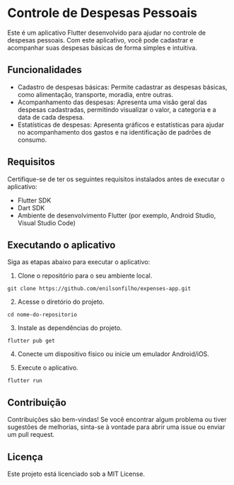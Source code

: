 # Controle de Despesas Pessoais

Este é um aplicativo Flutter desenvolvido para ajudar no controle de despesas pessoais. Com este aplicativo, você pode cadastrar e acompanhar suas despesas básicas de forma simples e intuitiva.

## Funcionalidades
- Cadastro de despesas básicas: Permite cadastrar as despesas básicas, como alimentação, transporte, moradia, entre outras.
- Acompanhamento das despesas: Apresenta uma visão geral das despesas cadastradas, permitindo visualizar o valor, a categoria e a data de cada despesa.
- Estatísticas de despesas: Apresenta gráficos e estatísticas para ajudar no acompanhamento dos gastos e na identificação de padrões de consumo.

## Requisitos

Certifique-se de ter os seguintes requisitos instalados antes de executar o aplicativo:

- Flutter SDK
- Dart SDK
- Ambiente de desenvolvimento Flutter (por exemplo, Android Studio, Visual Studio Code)

## Executando o aplicativo

Siga as etapas abaixo para executar o aplicativo:

1. Clone o repositório para o seu ambiente local.

```
git clone https://github.com/enilsonfilho/expenses-app.git
```

2. Acesse o diretório do projeto.

```
cd nome-do-repositorio
```

3. Instale as dependências do projeto.

```
flutter pub get
```

4. Conecte um dispositivo físico ou inicie um emulador Android/iOS.

5. Execute o aplicativo.

```
flutter run
```

## Contribuição
Contribuições são bem-vindas! Se você encontrar algum problema ou tiver sugestões de melhorias, sinta-se à vontade para abrir uma issue ou enviar um pull request.

## Licença
Este projeto está licenciado sob a MIT License.
